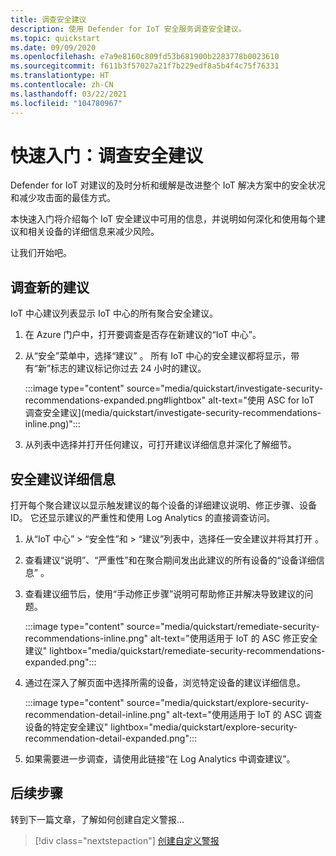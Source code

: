 ```yaml
---
title: 调查安全建议
description: 使用 Defender for IoT 安全服务调查安全建议。
ms.topic: quickstart
ms.date: 09/09/2020
ms.openlocfilehash: e7a9e8160c809fd53b681900b2283778b0023610
ms.sourcegitcommit: f611b3f57027a21f7b229edf8a5b4f4c75f76331
ms.translationtype: HT
ms.contentlocale: zh-CN
ms.lasthandoff: 03/22/2021
ms.locfileid: "104780967"
---
```

# <a name="quickstart-investigate-security-recommendations"></a>快速入门：调查安全建议


Defender for IoT 对建议的及时分析和缓解是改进整个 IoT 解决方案中的安全状况和减少攻击面的最佳方式。

本快速入门将介绍每个 IoT 安全建议中可用的信息，并说明如何深化和使用每个建议和相关设备的详细信息来减少风险。

让我们开始吧。

## <a name="investigate-new-recommendations"></a>调查新的建议

IoT 中心建议列表显示 IoT 中心的所有聚合安全建议。

1.  在 Azure 门户中，打开要调查是否存在新建议的“IoT 中心”。

1.  从“安全”菜单中，选择“建议” 。 所有 IoT 中心的安全建议都将显示，带有“新”标志的建议标记你过去 24 小时的建议。 

    :::image type="content" source="media/quickstart/investigate-security-recommendations-expanded.png#lightbox" alt-text="使用 ASC for IoT 调查安全建议](media/quickstart/investigate-security-recommendations-inline.png)":::


1.  从列表中选择并打开任何建议，可打开建议详细信息并深化了解细节。

## <a name="security-recommendation-details"></a>安全建议详细信息

打开每个聚合建议以显示触发建议的每个设备的详细建议说明、修正步骤、设备 ID。 它还显示建议的严重性和使用 Log Analytics 的直接调查访问。

1.  从“IoT 中心” > “安全性”和 > “建议”列表中，选择任一安全建议并将其打开  。

1.  查看建议“说明”、“严重性”和在聚合期间发出此建议的所有设备的“设备详细信息”  。 

1.  查看建议细节后，使用“手动修正步骤”说明可帮助修正并解决导致建议的问题。 

    :::image type="content" source="media/quickstart/remediate-security-recommendations-inline.png" alt-text="使用适用于 IoT 的 ASC 修正安全建议" lightbox="media/quickstart/remediate-security-recommendations-expanded.png":::

1.  通过在深入了解页面中选择所需的设备，浏览特定设备的建议详细信息。

    :::image type="content" source="media/quickstart/explore-security-recommendation-detail-inline.png" alt-text="使用适用于 IoT 的 ASC 调查设备的特定安全建议" lightbox="media/quickstart/explore-security-recommendation-detail-expanded.png":::

1.  如果需要进一步调查，请使用此链接“在 Log Analytics 中调查建议”。 

## <a name="next-steps"></a>后续步骤

转到下一篇文章，了解如何创建自定义警报…

> [!div class="nextstepaction"]
> [创建自定义警报](quickstart-create-custom-alerts.md)
